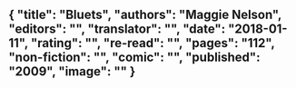 {
 "title": "Bluets",
 "authors": "Maggie Nelson",
 "editors": "",
 "translator": "",
 "date": "2018-01-11",
 "rating": "",
 "re-read": "",
 "pages": "112",
 "non-fiction": "",
 "comic": "",
 "published": "2009",
 "image": ""
}
---

